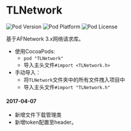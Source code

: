 # TLNetwork
![Pod Version](https://img.shields.io/cocoapods/v/TLNetwork.svg?style=flat)
![Pod Platform](https://img.shields.io/cocoapods/p/TLNetwork.svg?style=flat)
![Pod License](https://img.shields.io/cocoapods/l/TLNetwork.svg?style=flat)

基于AFNetwork 3.x网络请求库。
* 使用CocoaPods:
  - `pod "TLNetwork"`
  - 导入主头文件`#import <TLNetwork.h>`
* 手动导入：
  - 将`TLNetwork`文件夹中的所有文件拽入项目中
  - 导入主头文件`#import "TLNetwork.h"`

####  2017-04-07
  -  新增文件下载管理类
  -  新增token配置至header。
